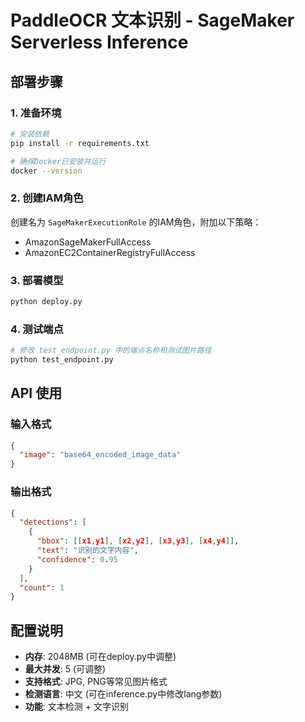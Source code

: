 # PaddleOCR 文本识别 - SageMaker Serverless Inference

## 部署步骤

### 1. 准备环境
```bash
# 安装依赖
pip install -r requirements.txt

# 确保Docker已安装并运行
docker --version
```

### 2. 创建IAM角色
创建名为 `SageMakerExecutionRole` 的IAM角色，附加以下策略：
- AmazonSageMakerFullAccess
- AmazonEC2ContainerRegistryFullAccess

### 3. 部署模型
```bash
python deploy.py
```

### 4. 测试端点
```bash
# 修改 test_endpoint.py 中的端点名称和测试图片路径
python test_endpoint.py
```

## API 使用

### 输入格式
```json
{
  "image": "base64_encoded_image_data"
}
```

### 输出格式
```json
{
  "detections": [
    {
      "bbox": [[x1,y1], [x2,y2], [x3,y3], [x4,y4]],
      "text": "识别的文字内容",
      "confidence": 0.95
    }
  ],
  "count": 1
}
```

## 配置说明

- **内存**: 2048MB (可在deploy.py中调整)
- **最大并发**: 5 (可调整)
- **支持格式**: JPG, PNG等常见图片格式
- **检测语言**: 中文 (可在inference.py中修改lang参数)
- **功能**: 文本检测 + 文字识别
